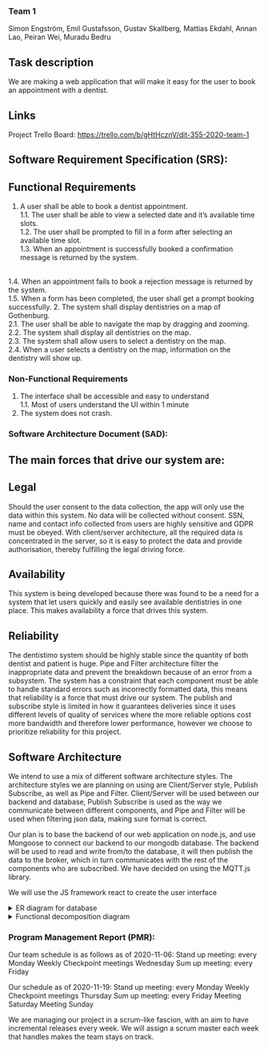 ### Team 1
Simon Engström,
Emil Gustafsson,
Gustav Skallberg,
Mattias Ekdahl,
Annan Lao,
Peiran Wei,
Muradu Bedru

## Task description
We are making a web application that will make it easy for the user to book an appointment with a dentist.

## Links
Project Trello Board: https://trello.com/b/gHtHcznV/dit-355-2020-team-1

## Software Requirement Specification (SRS):

## Functional Requirements
1. A user shall be able to book a dentist appointment. <br>
  1.1. The user shall be able to view a selected date and it’s available time slots. <br>
  1.2. The user shall be prompted to fill in a form after selecting an available time slot. <br>
  1.3. When an appointment is successfully booked a confirmation message is returned by the system.
  <br>
  1.4. When an appointment fails to book a rejection message is returned by the system. <br>
  1.5. When a form has been completed, the user shall get a prompt booking successfully.
2. The system shall display dentistries on a map of Gothenburg. <br>
  2.1. The user shall be able to navigate the map by dragging and zooming. <br>
  2.2. The system shall display all dentistries on the map. <br>
  2.3. The system shall allow users to select a dentistry on the map. <br>
  2.4. When a user selects a dentistry on the map, information on the dentistry will show up.

### Non-Functional Requirements
1. The interface shall be accessible and easy to understand <br>
  1.1. Most of users understand the UI within 1 minute
2. The system does not crash.

### Software Architecture Document (SAD):

## The main forces that drive our system are:

## Legal
Should the user consent to the data collection, the app will only use the data within this system. No data will be collected without consent. SSN, name and contact info collected from users are highly sensitive and GDPR must be obeyed. With client/server architecture, all the required data is concentrated in the server,  so it is easy to protect the data and provide authorisation, thereby fulfilling the legal driving force.

## Availability
This system is being developed because there was found to be a need for a system that let users quickly and easily see available dentistries in one place. This makes availability a force that drives this system.

## Reliability
The dentistimo system should be highly stable since the quantity of both dentist and patient is huge. Pipe and Filter architecture filter the inappropriate data and prevent the breakdown because of an error from a subsystem.
The system has a constraint that each component must be able to handle standard errors such as incorrectly formatted data, this means that reliability is a force that must drive our system. The publish and subscribe style is limited in how it guarantees deliveries since it uses different levels of quality of services where the more reliable options cost more bandwidth and therefore lower performance, however we choose to prioritize reliability for this project.

## Software Architecture
We intend to use a mix of different software architecture styles. The architecture styles we are planning on using are Client/Server style, Publish Subscribe, as well as Pipe and Filter. Client/Server will be used between our backend and database, Publish Subscribe is used as the way we communicate between different components, and Pipe and Filter will be used when filtering json data, making sure format is correct.

Our plan is to base the backend of our web application on node.js, and use Mongoose to connect our backend to our mongodb database. The backend will be used to read and write from/to the database, it will then publish the data to the broker, which in turn communicates with the rest of the components who are subscribed.
We have decided on using the MQTT.js library.

We will use the JS framework react to create the user interface

 <details>
 <summary> ER diagram for database </summary>
 ![ER Diagram](./images/diagrams/EntityDiagram.png)
 </details>

<details>
<summary> Functional decomposition diagram </summary>
![Functional decomposition](./images/diagrams/FunctionalDecomposition.png)
</details>

### Program Management Report (PMR):
Our team schedule is as follows as of 2020-11-06:
Stand up meeting: every Monday
Weekly Checkpoint meetings Wednesday
Sum up meeting: every Friday

Our schedule as of 2020-11-19:
Stand up meeting: every Monday
Weekly Checkpoint meetings Thursday
Sum up meeting: every Friday
Meeting Saturday
Meeting Sunday

We are managing our project in a scrum-like fascion, with an aim to have incremental releases every week. We will assign a scrum master each week that handles makes the team stays on track.
